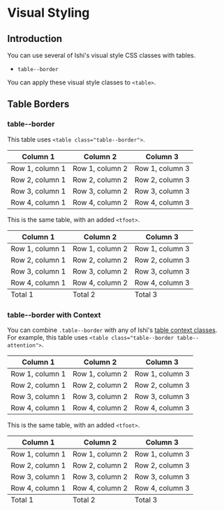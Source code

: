 # Visual Styling

## Introduction

You can use several of Ishi's visual style CSS classes with tables.

* `table--border`

You can apply these visual style classes to `<table>`.

## Table Borders

### table--border

This table uses `<table class="table--border">`.

<table class="table--border">
    <thead>
        <tr>
            <th>Column 1</th>
            <th>Column 2</th>
            <th>Column 3</th>
        </tr>
    </thead>
    <tbody>
        <tr>
            <td>Row 1, column 1</td>
            <td>Row 1, column 2</td>
            <td>Row 1, column 3</td>
        </tr>
        <tr>
            <td>Row 2, column 1</td>
            <td>Row 2, column 2</td>
            <td>Row 2, column 3</td>
        </tr>
        <tr>
            <td>Row 3, column 1</td>
            <td>Row 3, column 2</td>
            <td>Row 3, column 3</td>
        </tr>
        <tr>
            <td>Row 4, column 1</td>
            <td>Row 4, column 2</td>
            <td>Row 4, column 3</td>
        </tr>
    </tbody>
</table>

This is the same table, with an added `<tfoot>`.

<table class="table--border">
    <thead>
        <tr>
            <th>Column 1</th>
            <th>Column 2</th>
            <th>Column 3</th>
        </tr>
    </thead>
    <tbody>
        <tr>
            <td>Row 1, column 1</td>
            <td>Row 1, column 2</td>
            <td>Row 1, column 3</td>
        </tr>
        <tr>
            <td>Row 2, column 1</td>
            <td>Row 2, column 2</td>
            <td>Row 2, column 3</td>
        </tr>
        <tr>
            <td>Row 3, column 1</td>
            <td>Row 3, column 2</td>
            <td>Row 3, column 3</td>
        </tr>
        <tr>
            <td>Row 4, column 1</td>
            <td>Row 4, column 2</td>
            <td>Row 4, column 3</td>
        </tr>
    </tbody>
    <tfoot>
        <tr>
            <td>Total 1</td>
            <td>Total 2</td>
            <td>Total 3</td>
        </tr>
    </tfoot>
</table>


### table--border with Context

You can combine `.table--border` with any of Ishi's [table context classes](contexts.html). For example, this table uses `<table class="table--border table--attention">`.

<table class="table--block table--attention">
    <thead>
        <tr>
            <th>Column 1</th>
            <th>Column 2</th>
            <th>Column 3</th>
        </tr>
    </thead>
    <tbody>
        <tr>
            <td>Row 1, column 1</td>
            <td>Row 1, column 2</td>
            <td>Row 1, column 3</td>
        </tr>
        <tr>
            <td>Row 2, column 1</td>
            <td>Row 2, column 2</td>
            <td>Row 2, column 3</td>
        </tr>
        <tr>
            <td>Row 3, column 1</td>
            <td>Row 3, column 2</td>
            <td>Row 3, column 3</td>
        </tr>
        <tr>
            <td>Row 4, column 1</td>
            <td>Row 4, column 2</td>
            <td>Row 4, column 3</td>
        </tr>
    </tbody>
</table>

This is the same table, with an added `<tfoot>`.

<table class="table--border table--attention">
    <thead>
        <tr>
            <th>Column 1</th>
            <th>Column 2</th>
            <th>Column 3</th>
        </tr>
    </thead>
    <tbody>
        <tr>
            <td>Row 1, column 1</td>
            <td>Row 1, column 2</td>
            <td>Row 1, column 3</td>
        </tr>
        <tr>
            <td>Row 2, column 1</td>
            <td>Row 2, column 2</td>
            <td>Row 2, column 3</td>
        </tr>
        <tr>
            <td>Row 3, column 1</td>
            <td>Row 3, column 2</td>
            <td>Row 3, column 3</td>
        </tr>
        <tr>
            <td>Row 4, column 1</td>
            <td>Row 4, column 2</td>
            <td>Row 4, column 3</td>
        </tr>
    </tbody>
    <tfoot>
        <tr>
            <td>Total 1</td>
            <td>Total 2</td>
            <td>Total 3</td>
        </tr>
    </tfoot>
</table>

